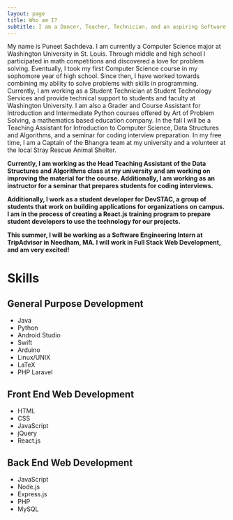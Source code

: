 ```yaml
---
layout: page
title: Who am I? 
subtitle: I am a Dancer, Teacher, Technician, and an aspiring Software Developer
---
```


My name is Puneet Sachdeva. I am currently a Computer Science major at Washington University in St. Louis. Through middle and high school I participated in math competitions and discovered a love for problem solving. Eventually, I took my first Computer Science course in my sophomore year of high school. Since then, I have worked towards combining my ability to solve problems with skills in programming. Currently, I am working as a Student Technician at Student Technology Services and provide technical support to students and faculty at Washington University. I am also a Grader and Course Assistant for Introduction and Intermediate Python courses offered by Art of Problem Solving, a mathematics based education company. In the fall I will be a Teaching Assistant for Introduction to Computer Science, Data Structures and Algorithms, and a seminar for coding interview preparation. In my free time, I am a Captain of the Bhangra team at my university and a volunteer at the local Stray Rescue Animal Shelter. 

**Currently, I am working as the Head Teaching Assistant of the Data Structures and Algorithms class at my university and am working on improving the material for the course. Additionally, I am working as an instructor for a seminar that prepares students for coding interviews.**

**Additionally, I work as a student developer for DevSTAC, a group of students that work on building applications for organizations on campus. I am in the process of creating a React.js training program to prepare student developers to use the technology for our projects.**

**This summer, I will be working as a Software Engineering Intern at TripAdvisor in Needham, MA. I will work in Full Stack Web Development, and am very excited!** 

# Skills 

## General Purpose Development 

* Java
* Python
* Android Studio 
* Swift 
* Arduino 
* Linux/UNIX
* LaTeX 
* PHP Laravel 

## Front End Web Development 

* HTML 
* CSS
* JavaScript 
* jQuery 
* React.js

## Back End Web Development 

* JavaScript 
* Node.js 
* Express.js 
* PHP
* MySQL



